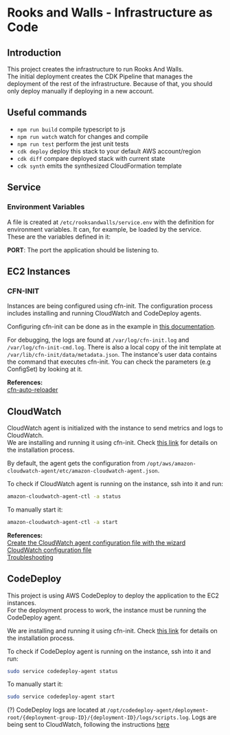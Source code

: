 # Rooks and Walls - Infrastructure as Code

## Introduction
This project creates the infrastructure to run Rooks And Walls.  
The initial deployment creates the CDK Pipeline that manages the deployment of the rest of the infrastructure. Because of that, you should only deploy manually if deploying in a new account.

## Useful commands

* `npm run build`   compile typescript to js
* `npm run watch`   watch for changes and compile
* `npm run test`    perform the jest unit tests
* `cdk deploy`      deploy this stack to your default AWS account/region
* `cdk diff`        compare deployed stack with current state
* `cdk synth`       emits the synthesized CloudFormation template

## Service
### Environment Variables
A file is created at `/etc/rooksandwalls/service.env` with the definition for environment variables. It can, for example, be loaded by the service.  
These are the variables defined in it:

**PORT**: The port the application should be listening to.

## EC2 Instances
### CFN-INIT

Instances are being configured using cfn-init. The configuration process includes installing and running CloudWatch and CodeDeploy agents.

Configuring cfn-init can be done as in the example in [this documentation](https://docs.aws.amazon.com/cdk/api/v1/docs/aws-ec2-readme.html#configuring-instances-using-cloudformation-init-cfn-init).  

For debugging, the logs are found at `/var/log/cfn-init.log` and `/var/log/cfn-init-cmd.log`.
There is also a local copy of the init template at `/var/lib/cfn-init/data/metadata.json`.
The instance's user data contains the command that executes cfn-init. You can check the parameters (e.g ConfigSet) by looking at it.

**References:**  
[cfn-auto-reloader](https://docs.aws.amazon.com/AWSCloudFormation/latest/UserGuide/cfn-hup.html)

## CloudWatch

CloudWatch agent is initialized with the instance to send metrics and logs to CloudWatch.  
We are installing and running it using cfn-init.
Check [this link](https://aws.amazon.com/pt/blogs/mt/manage-amazon-cloudwatch-agent-deployment-at-scale-using-the-aws-cloud-development-kit-to-optimize-aws-usage/) for details on the installation process.

By default, the agent gets the configuration from `/opt/aws/amazon-cloudwatch-agent/etc/amazon-cloudwatch-agent.json`.

To check if CloudWatch agent is running on the instance, ssh into it and run:
```bash
amazon-cloudwatch-agent-ctl -a status
```

To manually start it:
```bash
amazon-cloudwatch-agent-ctl -a start
```

**References:**  
[Create the CloudWatch agent configuration file with the wizard](https://docs.aws.amazon.com/AmazonCloudWatch/latest/monitoring/create-cloudwatch-agent-configuration-file-wizard.html)  
[CloudWatch configuration file](https://docs.aws.amazon.com/AmazonCloudWatch/latest/monitoring/CloudWatch-Agent-Configuration-File-Details.html)  
[Troubleshooting](https://docs.aws.amazon.com/AmazonCloudWatch/latest/monitoring/troubleshooting-CloudWatch-Agent.html)

## CodeDeploy

This project is using AWS CodeDeploy to deploy the application to the EC2 instances.  
For the deployment process to work, the instance must be running the CodeDeploy agent.

We are installing and running it using cfn-init.
Check [this link](https://docs.aws.amazon.com/codedeploy/latest/userguide/codedeploy-agent-operations-install-linux.html) for details on the installation process.

To check if CodeDeploy agent is running on the instance, ssh into it and run:
``` bash
sudo service codedeploy-agent status
```

To manually start it:
``` bash
sudo service codedeploy-agent start
```

(?) CodeDeploy logs are located at `/opt/codedeploy-agent/deployment-root/{deployment-group-ID}/{deployment-ID}/logs/scripts.log`.
Logs are being sent to CloudWatch, following the instructions [here](https://docs.aws.amazon.com/codedeploy/latest/userguide/codedeploy-agent-operations-cloudwatch-agent.html)
